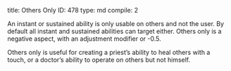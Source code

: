 title:          Others Only
ID:             478
type:           md
compile:        2


An instant or sustained ability is only usable on others and not the user. By default all instant and sustained abilities can target either. Others only is a negative aspect, with an adjustment modifier or -0.5.

Others only is useful for creating a priest’s ability to heal others with a touch, or a doctor’s ability to operate on others but not himself.
